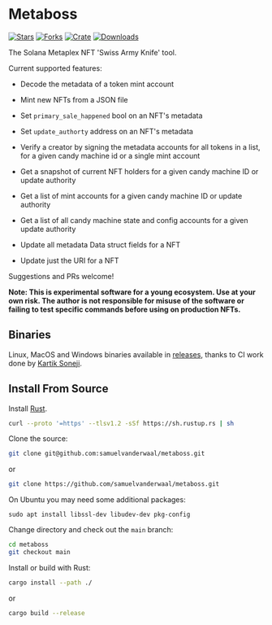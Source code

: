 # Metaboss

[![Stars](https://img.shields.io/github/stars/samuelvanderwaal/metaboss?style=social)](https://github.com/samuelvanderwaal/metaboss)
[![Forks](https://img.shields.io/github/forks/samuelvanderwaal/metaboss?style=social)](https://github.com/samuelvanderwaal/metaboss)
[![Crate](https://img.shields.io/crates/v/metaboss)](https://crates.io/crates/metaboss)
[![Downloads](https://img.shields.io/crates/d/metaboss)](https://crates.io/crates/metaboss)

The Solana Metaplex NFT 'Swiss Army Knife' tool.

Current supported features:

-   Decode the metadata of a token mint account

-   Mint new NFTs from a JSON file

-   Set `primary_sale_happened` bool on an NFT's metadata

-   Set `update_authorty` address on an NFT's metadata

-   Verify a creator by signing the metadata accounts for all tokens in a list, for a given candy machine id or a single mint account

-   Get a snapshot of current NFT holders for a given candy machine ID or update authority

-   Get a list of mint accounts for a given candy machine ID or update authority

-   Get a list of all candy machine state and config accounts for a given update authority

-   Update all metadata Data struct fields for a NFT

-   Update just the URI for a NFT

Suggestions and PRs welcome!

**Note: This is experimental software for a young ecosystem. Use at your own risk. The author is not responsible for misuse of the software or failing to test specific commands before using on production NFTs.**

## Binaries

Linux, MacOS and Windows binaries available in [releases](https://github.com/samuelvanderwaal/metaboss/releases), thanks to CI work done by [Kartik Soneji](https://github.com/KartikSoneji).

## Install From Source

Install [Rust](https://www.rust-lang.org/tools/install).

```bash
curl --proto '=https' --tlsv1.2 -sSf https://sh.rustup.rs | sh
```

Clone the source:

```bash
git clone git@github.com:samuelvanderwaal/metaboss.git
```

or

```bash
git clone https://github.com/samuelvanderwaal/metaboss.git
```

On Ubuntu you may need some additional packages:

```
sudo apt install libssl-dev libudev-dev pkg-config
```

Change directory and check out the `main` branch:

```bash
cd metaboss
git checkout main
```

Install or build with Rust:

```bash
cargo install --path ./
```

or

```bash
cargo build --release
```
